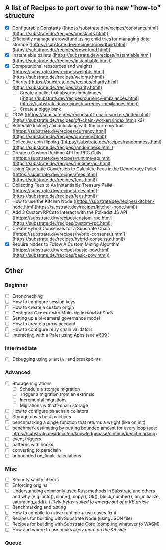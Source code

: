 ## A list of Recipes to port over to the new "how-to" structure

- [x] Configurable Constants ([https://substrate.dev/recipes/constants.html](https://substrate.dev/recipes/constants.html))
- [ ] Efficiently manage a crowdfund using child tries for managing data storage ([https://substrate.dev/recipes/crowdfund.html](https://substrate.dev/recipes/crowdfund.html))
- [x] Instantiable pallets ([https://substrate.dev/recipes/instantiable.html](https://substrate.dev/recipes/instantiable.html))
- [x] Computational ressources and weights ([https://substrate.dev/recipes/weights.html](https://substrate.dev/recipes/weights.html))
- [ ] Charity ([https://substrate.dev/recipes/charity.html](https://substrate.dev/recipes/charity.html))
  - [ ] Create a pallet that absorbs imbalances ([https://substrate.dev/recipes/currency-imbalances.html](https://substrate.dev/recipes/currency-imbalances.html))
  - [ ] Create a piggy bank
- [ ] OCW ([https://substrate.dev/recipes/off-chain-workers/index.html](https://substrate.dev/recipes/off-chain-workers/index.html) x3)
- [ ] Schedule locking and unlocking with the currency trait ([https://substrate.dev/recipes/currency.html](https://substrate.dev/recipes/currency.html))
- [ ] Collective coin flipping ([https://substrate.dev/recipes/randomness.html](https://substrate.dev/recipes/randomness.html))
- [ ] Create a Custom Runtime API for RPC Calls ([https://substrate.dev/recipes/runtime-api.html](https://substrate.dev/recipes/runtime-api.html))
- [ ] Using Quadratic Conversion to Calculate Fees in the Democracy Pallet ([https://substrate.dev/recipes/fees.html](https://substrate.dev/recipes/fees.html))
- [ ] Collecting Fees to An Instantiable Treasury Pallet ([https://substrate.dev/recipes/fees.html](https://substrate.dev/recipes/fees.html))
- [ ] How to use the Kitchen Node ([https://substrate.dev/recipes/kitchen-node.html](https://substrate.dev/recipes/kitchen-node.html))
- [ ] Add 3 Custom RPCs to Interact with the Polkadot JS API ([https://substrate.dev/recipes/custom-rpc.html](https://substrate.dev/recipes/custom-rpc.html))
- [ ] Create Hybrid Consensus for a Substrate Chain ([https://substrate.dev/recipes/hybrid-consensus.html](https://substrate.dev/recipes/hybrid-consensus.html))
- [x] Require Nodes to Follow A Custom Mining Algorithm ([https://substrate.dev/recipes/basic-pow.html](https://substrate.dev/recipes/basic-pow.html))

## Other

### Beginner

- [ ] Error checking
- [ ] How to configure session keys
- [ ] How to create a custom origin
- [ ] Configure Genesis with Multi-sig instead of Sudo
- [ ] Setting up a bi-cameral governance model
- [ ] How to create a proxy account
- [ ] How to configure relay chain validators
- [ ] Interacting with a Pallet using Apps (see [#639](https://github.com/substrate-developer-hub/substrate-developer-hub.github.io/issues/639) )

### Intermediate

- [ ] Debugging using `println!` and breakpoints

### Advanced

- [ ] Storage migrations
  - [ ] Schedule a storage migration
  - [ ] Trigger a migration from an extrinsic
  - [ ] Incremental migrations
  - [ ] Migrations with off-chain storage
- [ ] How to configure parachain collators
- [ ] Storage costs best practices
- [ ] benchmarking a single function that returns a weight (like on init)
- [ ] benchmark estimating by putting bounded amount for every loop (see: https://substrate.dev/docs/en/knowledgebase/runtime/benchmarking)
- [ ] event triggers
- [ ] patterns with hooks
- [ ] converting to parachain
- [ ] unbounded on_finale calculations

### Misc

- [ ] Security sanity checks
- [ ] Enforcing origins
- [ ] Understanding commonly used Rust methods in Substrate and others and why (e.g. .into(), clone(), copy(), Ok(), block_number(), on_initialize, saturating_add()..) _likely better suited to emerge out of a KB article_
- [ ] Benchmarking and testing
- [ ] How to compile to native runtime + use cases for it
- [ ] Recipes for building with Substrate Node (using JSON file)
- [ ] Recipes for building with Substrate Core (compiling whatever to WASM)
- [ ] How and where to use hooks _likely more on the KB side_

### Queue
